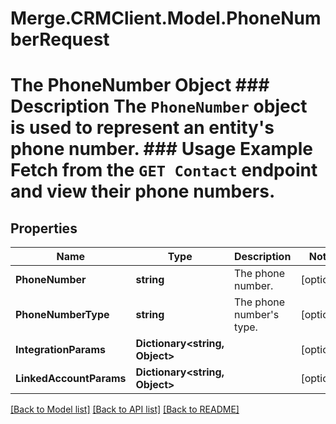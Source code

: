 # Merge.CRMClient.Model.PhoneNumberRequest
# The PhoneNumber Object ### Description The `PhoneNumber` object is used to represent an entity's phone number. ### Usage Example Fetch from the `GET Contact` endpoint and view their phone numbers.

## Properties

Name | Type | Description | Notes
------------ | ------------- | ------------- | -------------
**PhoneNumber** | **string** | The phone number. | [optional] 
**PhoneNumberType** | **string** | The phone number&#39;s type. | [optional] 
**IntegrationParams** | **Dictionary&lt;string, Object&gt;** |  | [optional] 
**LinkedAccountParams** | **Dictionary&lt;string, Object&gt;** |  | [optional] 

[[Back to Model list]](../README.md#documentation-for-models) [[Back to API list]](../README.md#documentation-for-api-endpoints) [[Back to README]](../README.md)


